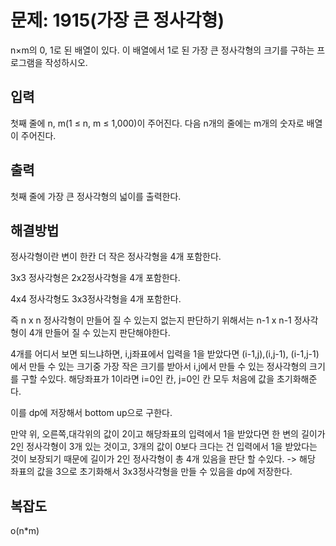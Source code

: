# 문제: 1915(가장 큰 정사각형)

n×m의 0, 1로 된 배열이 있다. 이 배열에서 1로 된 가장 큰 정사각형의 크기를 구하는 프로그램을 작성하시오.

## 입력

첫째 줄에 n, m(1 ≤ n, m ≤ 1,000)이 주어진다. 다음 n개의 줄에는 m개의 숫자로 배열이 주어진다.

## 출력

첫째 줄에 가장 큰 정사각형의 넓이를 출력한다.

## 해결방법

정사각형이란 변이 한칸 더 작은 정사각형을 4개 포함한다.

3x3 정사각형은 2x2정사각형을 4개 포함한다.

4x4 정사각형도 3x3정사각형을 4개 포함한다.

즉 n x n 정사각형이 만들어 질 수 있는지 없는지 판단하기 위해서는 n-1 x n-1 정사각형이 4개 만들어 질 수 있는지 판단해야한다.

4개를 어디서 보면 되느냐하면, i,j좌표에서 입력을 1을 받았다면 (i-1,j),(i,j-1), (i-1,j-1)에서 만들 수 있는 크기중 가장 작은 크기를 받아서 i,j에서 만들 수 있는 정사각형의 크기를 구할 수있다. 해당좌표가 1이라면  i=0인 칸, j=0인 칸 모두 처음에 값을 초기화해준다. 

이를 dp에 저장해서 bottom up으로 구한다.

만약 위, 오른쪽,대각위의 값이 2이고 해당좌표의 입력에서 1을 받았다면 한 변의 길이가 2인 정사각형이 3개 있는 것이고, 3개의 값이 0보다 크다는 건 입력에서 1을 받았다는 것이 보장되기 때문에 길이가 2인 정사각형이 총 4개 있음을 판단 할 수있다. -> 해당 좌표의 값을 3으로 초기화해서 3x3정사각형을 만들 수 있음을 dp에 저장한다.

## 복잡도

o(n*m)
